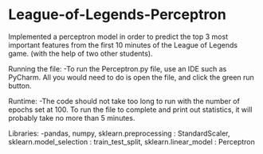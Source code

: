 # League-of-Legends-Perceptron
Implemented a perceptron model in order to predict the top 3 most important features from the first 10 minutes of the League of Legends game.
(with the help of two other students).

Running the file:
-To run the Perceptron.py file, use an IDE such as PyCharm. All you would need to do is open the file, 
and click the green run button.

Runtime:
-The code should not take too long to run with the number of epochs set at 100. 
 To run the file to complete and print out statistics, it will probably take no
 more than 5 minutes.

Libraries:
-pandas, numpy, sklearn.preprocessing : StandardScaler, sklearn.model_selection : train_test_split,
 sklearn.linear_model : Perceptron
